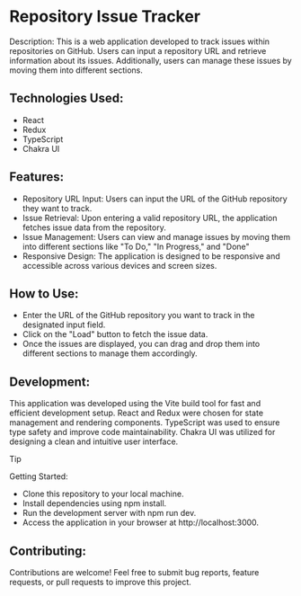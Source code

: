# Repository Issue Tracker

Description:
This is a web application developed to track issues within repositories on GitHub. Users can input a repository URL and retrieve information about its issues. Additionally, users can manage these issues by moving them into different sections.

## Technologies Used:

- React
- Redux
- TypeScript
- Chakra UI

## Features:

- Repository URL Input: Users can input the URL of the GitHub repository they want to track.
- Issue Retrieval: Upon entering a valid repository URL, the application fetches issue data from the repository.
- Issue Management: Users can view and manage issues by moving them into different sections like "To Do," "In Progress," and "Done"
- Responsive Design: The application is designed to be responsive and accessible across various devices and screen sizes.

## How to Use:

- Enter the URL of the GitHub repository you want to track in the designated input field.
- Click on the "Load" button to fetch the issue data.
- Once the issues are displayed, you can drag and drop them into different sections to manage them accordingly.

## Development:

This application was developed using the Vite build tool for fast and efficient development setup. React and Redux were chosen for state management and rendering components. TypeScript was used to ensure type safety and improve code maintainability. Chakra UI was utilized for designing a clean and intuitive user interface.

> [!TIP]
> Getting Started:

- Clone this repository to your local machine.
- Install dependencies using npm install.
- Run the development server with npm run dev.
- Access the application in your browser at http://localhost:3000.

## Contributing:

Contributions are welcome! Feel free to submit bug reports, feature requests, or pull requests to improve this project.
